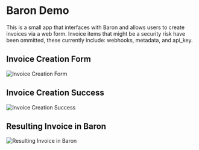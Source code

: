 # Baron Demo

This is a small app that interfaces with Baron and allows users to create invoices via a web form. Invoice items that might be a security risk have been ommitted, these currently include: webhooks, metadata, and api_key.

## Invoice Creation Form
![Invoice Creation Form](http://i.imgur.com/EzCyMbS.png)

## Invoice Creation Success
![Invoice Creation Success](http://i.imgur.com/IffGpx9.png)

## Resulting Invoice in Baron
![Resulting Invoice in Baron](http://i.imgur.com/dsUqXfG.png)
